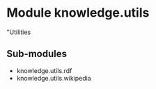 Module knowledge.utils
======================
"Utilities

Sub-modules
-----------
* knowledge.utils.rdf
* knowledge.utils.wikipedia